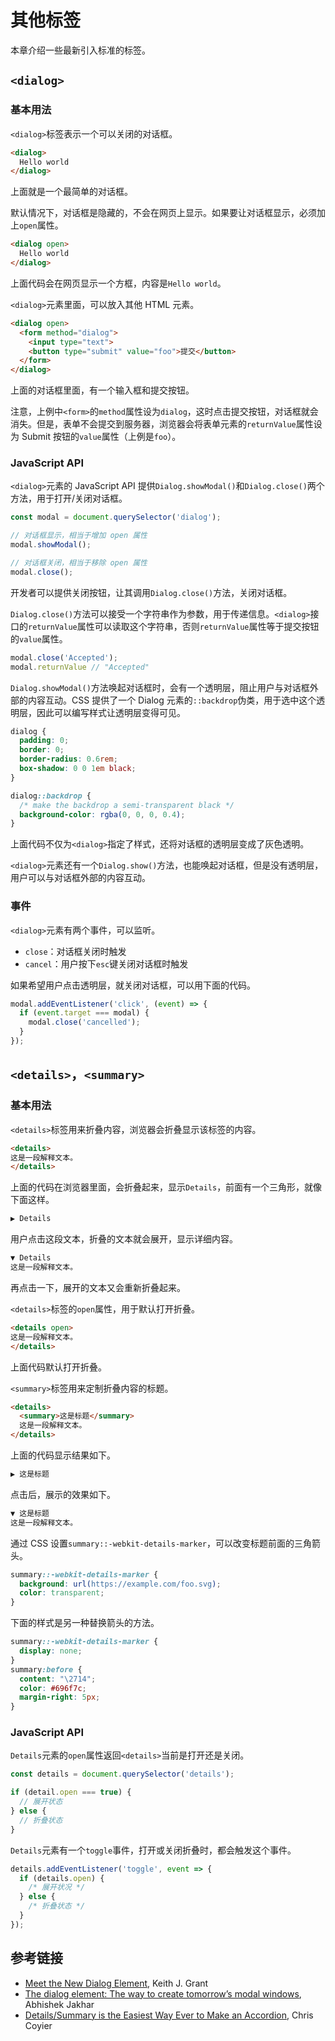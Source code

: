 # 其他标签

本章介绍一些最新引入标准的标签。

## `<dialog>`

### 基本用法

`<dialog>`标签表示一个可以关闭的对话框。

```html
<dialog>
  Hello world
</dialog>
```

上面就是一个最简单的对话框。

默认情况下，对话框是隐藏的，不会在网页上显示。如果要让对话框显示，必须加上`open`属性。

```html
<dialog open>
  Hello world
</dialog>
```

上面代码会在网页显示一个方框，内容是`Hello world`。

`<dialog>`元素里面，可以放入其他 HTML 元素。

```html
<dialog open>
  <form method="dialog">
    <input type="text">
    <button type="submit" value="foo">提交</button>
  </form>
</dialog>
```

上面的对话框里面，有一个输入框和提交按钮。

注意，上例中`<form>`的`method`属性设为`dialog`，这时点击提交按钮，对话框就会消失。但是，表单不会提交到服务器，浏览器会将表单元素的`returnValue`属性设为 Submit 按钮的`value`属性（上例是`foo`）。

### JavaScript API

`<dialog>`元素的 JavaScript API 提供`Dialog.showModal()`和`Dialog.close()`两个方法，用于打开/关闭对话框。

```javascript
const modal = document.querySelector('dialog');

// 对话框显示，相当于增加 open 属性
modal.showModal();

// 对话框关闭，相当于移除 open 属性
modal.close();
```

开发者可以提供关闭按钮，让其调用`Dialog.close()`方法，关闭对话框。

`Dialog.close()`方法可以接受一个字符串作为参数，用于传递信息。`<dialog>`接口的`returnValue`属性可以读取这个字符串，否则`returnValue`属性等于提交按钮的`value`属性。

```javascript
modal.close('Accepted');
modal.returnValue // "Accepted"
```

`Dialog.showModal()`方法唤起对话框时，会有一个透明层，阻止用户与对话框外部的内容互动。CSS 提供了一个 Dialog 元素的`::backdrop`伪类，用于选中这个透明层，因此可以编写样式让透明层变得可见。

```css
dialog {
  padding: 0;
  border: 0;
  border-radius: 0.6rem;
  box-shadow: 0 0 1em black;
}

dialog::backdrop {
  /* make the backdrop a semi-transparent black */
  background-color: rgba(0, 0, 0, 0.4);
}
```

上面代码不仅为`<dialog>`指定了样式，还将对话框的透明层变成了灰色透明。

`<dialog>`元素还有一个`Dialog.show()`方法，也能唤起对话框，但是没有透明层，用户可以与对话框外部的内容互动。

### 事件

`<dialog>`元素有两个事件，可以监听。

- `close`：对话框关闭时触发
- `cancel`：用户按下`esc`键关闭对话框时触发

如果希望用户点击透明层，就关闭对话框，可以用下面的代码。

```javascript
modal.addEventListener('click', (event) => {
  if (event.target === modal) {
    modal.close('cancelled');
  }
});
```

## `<details>`，`<summary>`

### 基本用法

`<details>`标签用来折叠内容，浏览器会折叠显示该标签的内容。

```html
<details>
这是一段解释文本。
</details>
```

上面的代码在浏览器里面，会折叠起来，显示`Details`，前面有一个三角形，就像下面这样。

```html
▶ Details
```

用户点击这段文本，折叠的文本就会展开，显示详细内容。

```html
▼ Details
这是一段解释文本。
```

再点击一下，展开的文本又会重新折叠起来。

`<details>`标签的`open`属性，用于默认打开折叠。

```html
<details open>
这是一段解释文本。
</details>
```

上面代码默认打开折叠。

`<summary>`标签用来定制折叠内容的标题。

```html
<details>
  <summary>这是标题</summary>
  这是一段解释文本。
</details>
```

上面的代码显示结果如下。

```html
▶ 这是标题
```

点击后，展示的效果如下。

```html
▼ 这是标题
这是一段解释文本。
```

通过 CSS 设置`summary::-webkit-details-marker`，可以改变标题前面的三角箭头。

```css
summary::-webkit-details-marker {
  background: url(https://example.com/foo.svg);
  color: transparent;
}
```

下面的样式是另一种替换箭头的方法。

```css
summary::-webkit-details-marker {
  display: none;
}
summary:before {
  content: "\2714";
  color: #696f7c;
  margin-right: 5px;
}
```


### JavaScript API

`Details`元素的`open`属性返回`<details>`当前是打开还是关闭。

```javascript
const details = document.querySelector('details');

if (detail.open === true) {
  // 展开状态
} else {
  // 折叠状态
}
```

`Details`元素有一个`toggle`事件，打开或关闭折叠时，都会触发这个事件。

```javascript
details.addEventListener('toggle', event => {
  if (details.open) {
    /* 展开状况 */
  } else {
    /* 折叠状态 */
  }
});
```

## 参考链接

- [Meet the New Dialog Element](https://keithjgrant.com/posts/2018/meet-the-new-dialog-element/), Keith J. Grant
- [The dialog element: The way to create tomorrow’s modal windows](https://blog.logrocket.com/the-dialog-element-the-way-to-create-tomorrows-modal-windows-f1d4ab14380b), Abhishek Jakhar
- [Details/Summary is the Easiest Way Ever to Make an Accordion](https://css-tricks.com/quick-reminder-that-details-summary-is-the-easiest-way-ever-to-make-an-accordion/), Chris Coyier


